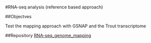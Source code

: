#RNA-seq analysis (reference based approach)

##Objectves

Test the mapping approach with GSNAP and the Trout transcriptome

##Repository
[RNA-seq_genome_mapping]("https://github.com/jleluyer/RNA-seq_genome_mapping")
